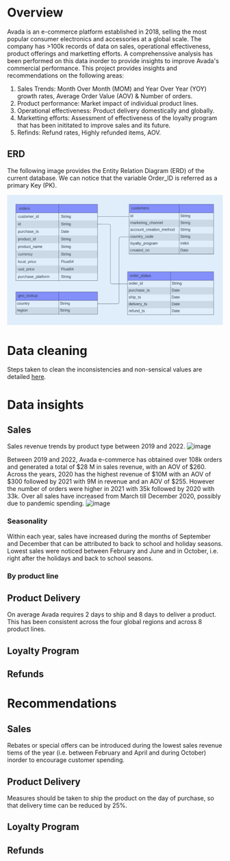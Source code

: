 
# Overview

Avada is an e-commerce platform established in 2018, selling the most popular consumer electronics and accessories at a global scale.
The company has >100k records of data on sales, operational effectiveness, product offerings and marketting efforts. 
A comprehenssive analysis has been performed on this data inorder to provide insights to improve Avada's commercial performance.
This project provides insights and recommendations on the following areas:
1. Sales Trends: Month Over Month (MOM) and Year Over Year (YOY) growth rates, Average Order Value (AOV) & Number of orders.
2. Product performance: Market impact of individual product lines.
3. Operational effectiveness: Product delivery domestically and globally.
4. Marketting efforts: Assessment of effectiveness of the loyalty program that has been inititated to improve sales and its future.
5. Refinds: Refund rates, Highly refunded items, AOV.

## ERD
The following image provides the Entity Relation Diagram (ERD) of the current database.
We can notice that the variable Order_ID is referred as a primary Key (PK).

![Image ALT](https://github.com/shilpakarumanchi/Avada-e-commerce/blob/cc68913111f297ffdfe4c47ef0bf36e37101e2fd/ERD.png)

# Data cleaning
Steps taken to clean the inconsistencies and non-sensical values are detailed [here](https://github.com/shilpakarumanchi/Avada-e-commerce/blob/f541a30ab36c7882ae310ac77c14eef550c869cc/Avada_issue_log.xlsx).

# Data insights
## Sales 
Sales revenue trends by product type between 2019 and 2022.
![image](https://github.com/user-attachments/assets/9828cec6-52e3-4d45-8280-78988ddd32ae)

Between 2019 and 2022, Avada e-commerce has obtained over 108k orders and generated a total of $28 M in sales revenue, with an AOV of $260.
Across the years, 2020 has the highest revenue of $10M with an AOV of $300 followed by 2021 with 9M in revenue and an AOV of $255.
However the number of orders were higher in 2021 with 35k followed by 2020 with 33k.
Over all sales have increased from March till December 2020, possibly due to pandemic spending.
	![image](https://github.com/user-attachments/assets/a7060bcd-98e1-4ee7-b4d9-f8834f15b458)
### Seasonality
Within each year, sales have increased during the months of September and December that can be attributed to back to school and holiday seasons.
Lowest sales were noticed between February and June and in October, i.e. right after the holidays and back to school seasons. 
### By product line

## Product Delivery
On average Avada requires 2 days to ship and 8 days to deliver a product. This has been consistent across the four global regions and across 8 product lines.
## Loyalty Program
## Refunds


# Recommendations
## Sales 
Rebates or special offers can be introduced during the lowest sales revenue tiems of the year (i.e. between February and April and during October) inorder to encourage customer spending.
## Product Delivery
Measures should be taken to ship the product on the day of purchase, so that delivery time can be reduced by 25%. 
## Loyalty Program
## Refunds
